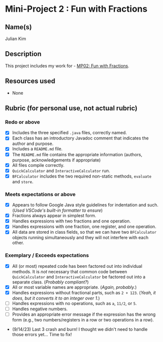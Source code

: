 # Mini-Project 2 : Fun with Fractions
## Name(s)
Julian Kim

## Description
This project includes my work for - [MP02: Fun with Fractions](https://rebelsky.cs.grinnell.edu/Courses/CSC207/2023Fa/mps/mp02.html).

## Resources used
- None

## Rubric (for personal use, not actual rubric)
### Redo or above
- [x] Includes the three specified `.java` files, correctly named.
- [x] Each class has an introductory Javadoc comment that indicates
    the author and purpose. 
- [x] Includes a `README.md` file.
- [x] The `README.md` file contains the appropriate information (authors,
    purpose, acknowledgements if appropriate)
- [x] All files compile correctly.
- [x] `QuickCalculator` and `InteractiveCalculator` run.
- [x] `BFCalculator` includes the two required non-static methods,
    `evaluate` and `store`.
### Meets expectations or above
- [x] Appears to follow Google Java style guidelines for indentation
    and such. (*Used VSCode's built-in formatter to ensure*)
- [x] Fractions always appear in simplest form.
- [x] Handles expressions with two fractions and one operation. 
- [x] Handles expressions with one fraction, one register, and one operation.
- [x] All data are stored in class fields, so that we can have two
   `BFCalculator` objects running simultaneously and they will not
   interfere with each other.
### Exemplary / Exceeds expectations
- [x] All (or most) repeated code has been factored out into individual
    methods.  It is *not* necessary that common code between 
    `QuickCalculator` and `InteractiveCalculator` be factored out into
    a separate class. (*Probably compliant?*)
- [x] All or most variable names are appropriate. (*Again, probably.*)
- [x] Handles expressions without fractional parts, such as `2 + 123`. (*Yeah, it does, but it converts it to an integer over 1.*)
- [ ] Handles expressions with no operations, such as `a`, `11/2`, or `5`.
- [ ] Handles negative numbers.
- [ ] Provides an appropriate error message if the expression has the
    wrong form (e.g., two numbers/registers in a row or two operations
    in a row).

- (9/14/23) Last 3 crash and burn! I thought we didn't need to handle those errors yet...
    Time to fix!